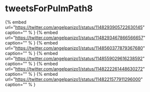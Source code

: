 # tweetsForPulmPath8

{% embed url="https://twitter.com/angelpanizo1/status/1148293905722630145"  caption="" % }
{% embed url="https://twitter.com/angelpanizo1/status/1148293467866566657"  caption="" % }
{% embed url="https://twitter.com/angelpanizo1/status/1148560377879367680"  caption="" % }
{% embed url="https://twitter.com/angelpanizo1/status/1148559029616238592"  caption="" % }
{% embed url="https://twitter.com/angelpanizo1/status/1148222261448630272"  caption="" % }
{% embed url="https://twitter.com/angelpanizo1/status/1148221577911296000"  caption="" % }
